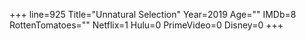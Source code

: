 +++
line=925
Title="Unnatural Selection"
Year=2019
Age=""
IMDb=8
RottenTomatoes=""
Netflix=1
Hulu=0
PrimeVideo=0
Disney=0
+++

